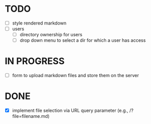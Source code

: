 # TODO

- [ ] style rendered markdown
- [ ] users
    - [ ] directory ownership for users
    - [ ] drop down menu to select a dir for which a user has access

# IN PROGRESS

- [ ] form to upload markdown files and store them on the server

# DONE

- [x] implement file selection via URL query parameter (e.g., /?file=filename.md)
